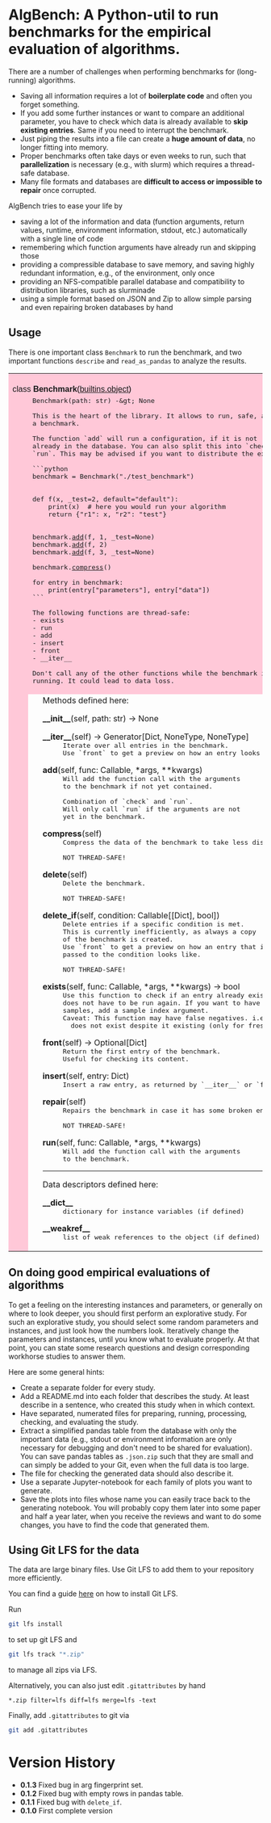 # AlgBench: A Python-util to run benchmarks for the empirical evaluation of algorithms.

There are a number of challenges when performing benchmarks for (long-running)
algorithms.

- Saving all information requires a lot of **boilerplate code** and often you
  forget something.
- If you add some further instances or want to compare an additional parameter,
  you have to check which data is already available to **skip existing
  entries**. Same if you need to interrupt the benchmark.
- Just piping the results into a file can create a **huge amount of data**, no
  longer fitting into memory.
- Proper benchmarks often take days or even weeks to run, such that
  **parallelization** is necessary (e.g., with slurm) which requires a
  thread-safe database.
- Many file formats and databases are **difficult to access or impossible to
  repair** once corrupted.

AlgBench tries to ease your life by

- saving a lot of the information and data (function arguments, return values,
  runtime, environment information, stdout, etc.) automatically with a single
  line of code
- remembering which function arguments have already run and skipping those
- providing a compressible database to save memory, and saving highly redundant
  information, e.g., of the environment, only once
- providing an NFS-compatible parallel database and compatibility to
  distribution libraries, such as slurminade
- using a simple format based on JSON and Zip to allow simple parsing and even
  repairing broken databases by hand

## Usage

There is one important class `Benchmark` to run the benchmark, and two important
functions `describe` and `read_as_pandas` to analyze the results.

<p>
<table width="100%" cellspacing=0 cellpadding=2 border=0 summary="section">
<tr bgcolor="#ffc8d8">
<td colspan=3 valign=bottom>&nbsp;<br>
<font color="#000000" face="helvetica, arial"><a name="Benchmark">class <strong>Benchmark</strong></a>(<a href="builtins.html#object">builtins.object</a>)</font></td></tr>
    
<tr bgcolor="#ffc8d8"><td rowspan=2><tt>&nbsp;&nbsp;&nbsp;</tt></td>
<td colspan=2><tt>Benchmark(path:&nbsp;str)&nbsp;-&amp;gt;&nbsp;None<br>
&nbsp;<br>
This&nbsp;is&nbsp;the&nbsp;heart&nbsp;of&nbsp;the&nbsp;library.&nbsp;It&nbsp;allows&nbsp;to&nbsp;run,&nbsp;safe,&nbsp;and&nbsp;load<br>
a&nbsp;benchmark.<br>
&nbsp;<br>
The&nbsp;function&nbsp;`add`&nbsp;will&nbsp;run&nbsp;a&nbsp;configuration,&nbsp;if&nbsp;it&nbsp;is&nbsp;not<br>
already&nbsp;in&nbsp;the&nbsp;database.&nbsp;You&nbsp;can&nbsp;also&nbsp;split&nbsp;this&nbsp;into&nbsp;`check`&nbsp;and<br>
`run`.&nbsp;This&nbsp;may&nbsp;be&nbsp;advised&nbsp;if&nbsp;you&nbsp;want&nbsp;to&nbsp;distribute&nbsp;the&nbsp;execution.<br>
&nbsp;<br>
```python<br>
benchmark&nbsp;=&nbsp;Benchmark("./test_benchmark")<br>
&nbsp;<br>
&nbsp;<br>
def&nbsp;f(x,&nbsp;_test=2,&nbsp;default="default"):<br>
&nbsp;&nbsp;&nbsp;&nbsp;print(x)&nbsp;&nbsp;#&nbsp;here&nbsp;you&nbsp;would&nbsp;run&nbsp;your&nbsp;algorithm<br>
&nbsp;&nbsp;&nbsp;&nbsp;return&nbsp;{"r1":&nbsp;x,&nbsp;"r2":&nbsp;"test"}<br>
&nbsp;<br>
&nbsp;<br>
benchmark.<a href="#Benchmark-add">add</a>(f,&nbsp;1,&nbsp;_test=None)<br>
benchmark.<a href="#Benchmark-add">add</a>(f,&nbsp;2)<br>
benchmark.<a href="#Benchmark-add">add</a>(f,&nbsp;3,&nbsp;_test=None)<br>
&nbsp;<br>
benchmark.<a href="#Benchmark-compress">compress</a>()<br>
&nbsp;<br>
for&nbsp;entry&nbsp;in&nbsp;benchmark:<br>
&nbsp;&nbsp;&nbsp;&nbsp;print(entry["parameters"],&nbsp;entry["data"])<br>
```<br>
&nbsp;<br>
The&nbsp;following&nbsp;functions&nbsp;are&nbsp;thread-safe:<br>
-&nbsp;exists<br>
-&nbsp;run<br>
-&nbsp;add<br>
-&nbsp;insert<br>
-&nbsp;front<br>
-&nbsp;__iter__<br>
&nbsp;<br>
Don't&nbsp;call&nbsp;any&nbsp;of&nbsp;the&nbsp;other&nbsp;functions&nbsp;while&nbsp;the&nbsp;benchmark&nbsp;is<br>
running.&nbsp;It&nbsp;could&nbsp;lead&nbsp;to&nbsp;data&nbsp;loss.<br>&nbsp;</tt></td></tr>
<tr><td>&nbsp;</td>
<td width="100%">Methods defined here:<br>
<dl><dt><a name="Benchmark-__init__"><strong>__init__</strong></a>(self, path: str) -&gt; None</dt></dl>

<dl><dt><a name="Benchmark-__iter__"><strong>__iter__</strong></a>(self) -&gt; Generator[Dict, NoneType, NoneType]</dt><dd><tt>Iterate&nbsp;over&nbsp;all&nbsp;entries&nbsp;in&nbsp;the&nbsp;benchmark.<br>
Use&nbsp;`front`&nbsp;to&nbsp;get&nbsp;a&nbsp;preview&nbsp;on&nbsp;how&nbsp;an&nbsp;entry&nbsp;looks&nbsp;like.</tt></dd></dl>

<dl><dt><a name="Benchmark-add"><strong>add</strong></a>(self, func: Callable, *args, **kwargs)</dt><dd><tt>Will&nbsp;add&nbsp;the&nbsp;function&nbsp;call&nbsp;with&nbsp;the&nbsp;arguments<br>
to&nbsp;the&nbsp;benchmark&nbsp;if&nbsp;not&nbsp;yet&nbsp;contained.<br>
&nbsp;<br>
Combination&nbsp;of&nbsp;`check`&nbsp;and&nbsp;`run`.<br>
Will&nbsp;only&nbsp;call&nbsp;`run`&nbsp;if&nbsp;the&nbsp;arguments&nbsp;are&nbsp;not<br>
yet&nbsp;in&nbsp;the&nbsp;benchmark.</tt></dd></dl>

<dl><dt><a name="Benchmark-compress"><strong>compress</strong></a>(self)</dt><dd><tt>Compress&nbsp;the&nbsp;data&nbsp;of&nbsp;the&nbsp;benchmark&nbsp;to&nbsp;take&nbsp;less&nbsp;disk&nbsp;space.<br>
&nbsp;<br>
NOT&nbsp;THREAD-SAFE!</tt></dd></dl>

<dl><dt><a name="Benchmark-delete"><strong>delete</strong></a>(self)</dt><dd><tt>Delete&nbsp;the&nbsp;benchmark.<br>
&nbsp;<br>
NOT&nbsp;THREAD-SAFE!</tt></dd></dl>

<dl><dt><a name="Benchmark-delete_if"><strong>delete_if</strong></a>(self, condition: Callable[[Dict], bool])</dt><dd><tt>Delete&nbsp;entries&nbsp;if&nbsp;a&nbsp;specific&nbsp;condition&nbsp;is&nbsp;met.<br>
This&nbsp;is&nbsp;currently&nbsp;inefficiently,&nbsp;as&nbsp;always&nbsp;a&nbsp;copy<br>
of&nbsp;the&nbsp;benchmark&nbsp;is&nbsp;created.<br>
Use&nbsp;`front`&nbsp;to&nbsp;get&nbsp;a&nbsp;preview&nbsp;on&nbsp;how&nbsp;an&nbsp;entry&nbsp;that&nbsp;is<br>
passed&nbsp;to&nbsp;the&nbsp;condition&nbsp;looks&nbsp;like.<br>
&nbsp;<br>
NOT&nbsp;THREAD-SAFE!</tt></dd></dl>

<dl><dt><a name="Benchmark-exists"><strong>exists</strong></a>(self, func: Callable, *args, **kwargs) -&gt; bool</dt><dd><tt>Use&nbsp;this&nbsp;function&nbsp;to&nbsp;check&nbsp;if&nbsp;an&nbsp;entry&nbsp;already&nbsp;exist&nbsp;and&nbsp;thus<br>
does&nbsp;not&nbsp;have&nbsp;to&nbsp;be&nbsp;run&nbsp;again.&nbsp;If&nbsp;you&nbsp;want&nbsp;to&nbsp;have&nbsp;multiple<br>
samples,&nbsp;add&nbsp;a&nbsp;sample&nbsp;index&nbsp;argument.<br>
Caveat:&nbsp;This&nbsp;function&nbsp;may&nbsp;have&nbsp;false&nbsp;negatives.&nbsp;i.e.,&nbsp;says&nbsp;that&nbsp;it<br>
&nbsp;&nbsp;does&nbsp;not&nbsp;exist&nbsp;despite&nbsp;it&nbsp;existing&nbsp;(only&nbsp;for&nbsp;fresh&nbsp;data).</tt></dd></dl>

<dl><dt><a name="Benchmark-front"><strong>front</strong></a>(self) -&gt; Optional[Dict]</dt><dd><tt>Return&nbsp;the&nbsp;first&nbsp;entry&nbsp;of&nbsp;the&nbsp;benchmark.<br>
Useful&nbsp;for&nbsp;checking&nbsp;its&nbsp;content.</tt></dd></dl>

<dl><dt><a name="Benchmark-insert"><strong>insert</strong></a>(self, entry: Dict)</dt><dd><tt>Insert&nbsp;a&nbsp;raw&nbsp;entry,&nbsp;as&nbsp;returned&nbsp;by&nbsp;`__iter__`&nbsp;or&nbsp;`front`.</tt></dd></dl>

<dl><dt><a name="Benchmark-repair"><strong>repair</strong></a>(self)</dt><dd><tt>Repairs&nbsp;the&nbsp;benchmark&nbsp;in&nbsp;case&nbsp;it&nbsp;has&nbsp;some&nbsp;broken&nbsp;entries.<br>
&nbsp;<br>
NOT&nbsp;THREAD-SAFE!</tt></dd></dl>

<dl><dt><a name="Benchmark-run"><strong>run</strong></a>(self, func: Callable, *args, **kwargs)</dt><dd><tt>Will&nbsp;add&nbsp;the&nbsp;function&nbsp;call&nbsp;with&nbsp;the&nbsp;arguments<br>
to&nbsp;the&nbsp;benchmark.</tt></dd></dl>

<hr>
Data descriptors defined here:<br>
<dl><dt><strong>__dict__</strong></dt>
<dd><tt>dictionary&nbsp;for&nbsp;instance&nbsp;variables&nbsp;(if&nbsp;defined)</tt></dd>
</dl>
<dl><dt><strong>__weakref__</strong></dt>
<dd><tt>list&nbsp;of&nbsp;weak&nbsp;references&nbsp;to&nbsp;the&nbsp;object&nbsp;(if&nbsp;defined)</tt></dd>
</dl>
</td></tr></table>

## On doing good empirical evaluations of algorithms

To get a feeling on the interesting instances and parameters, or generally on
where to look deeper, you should first perform an explorative study. For such an
explorative study, you should select some random parameters and instances, and
just look how the numbers look. Iteratively change the parameters and instances,
until you know what to evaluate properly. At that point, you can state some
research questions and design corresponding workhorse studies to answer them.

Here are some general hints:

- Create a separate folder for every study.
- Add a README.md into each folder that describes the study. At least describe
  in a sentence, who created this study when in which context.
- Have separated, numerated files for preparing, running, processing, checking,
  and evaluating the study.
- Extract a simplified pandas table from the database with only the important
  data (e.g., stdout or environment information are only necessary for debugging
  and don't need to be shared for evaluation). You can save pandas tables as
  `.json.zip` such that they are small and can simply be added to your Git, even
  when the full data is too large.
- The file for checking the generated data should also describe it.
- Use a separate Jupyter-notebook for each family of plots you want to generate.
- Save the plots into files whose name you can easily trace back to the
  generating notebook. You will probably copy them later into some paper and
  half a year later, when you receive the reviews and want to do some changes,
  you have to find the code that generated them.


## Using Git LFS for the data

The data are large binary files. Use Git LFS to add them to your repository more efficiently.

You can find a guide [here](https://git-lfs.com/) on how to install Git LFS.

Run
```bash
git lfs install
```
to set up git LFS and
```bash
git lfs track "*.zip"
```
to manage all zips via LFS.

Alternatively, you can also just edit `.gitattributes` by hand
```
*.zip filter=lfs diff=lfs merge=lfs -text
```

Finally, add `.gitattributes` to git via
```bash
git add .gitattributes
``` 

# Version History

- **0.1.3** Fixed bug in arg fingerprint set.
- **0.1.2** Fixed bug with empty rows in pandas table.
- **0.1.1** Fixed bug with `delete_if`.
- **0.1.0** First complete version
